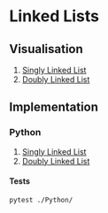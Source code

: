 # Linked Lists

## Visualisation

1. [Singly Linked List](https://pythontutor.com/visualize.html#code=class%20Node%28object%29%3A%0A%20%20%20%20%0A%20%20%20%20def%20__init__%28self,%20value%29%3A%0A%20%20%20%20%20%20%20%20self.value%20%3D%20value%0A%20%20%20%20%20%20%20%20self.next%20%3D%20None%0A%20%20%20%20%20%20%0A%0Aclass%20SinglyLinkedList%28object%29%3A%0A%20%20%20%20%0A%20%20%20%20def%20__init__%28self%29%3A%0A%20%20%20%20%20%20%20%20self.head%20%3D%20None%0A%0A%20%20%20%20def%20push_front%28self,%20value%29%3A%0A%20%20%20%20%20%20%20%20node%20%3D%20Node%28value%29%0A%20%20%20%20%20%20%20%20node.next%20%3D%20self.head%0A%20%20%20%20%20%20%20%20self.head%20%3D%20node%0A%20%20%20%20%20%20%20%20%0A%20%20%20%20def%20top_front%28self%29%3A%0A%20%20%20%20%20%20%20%20if%20self.head%3A%0A%20%20%20%20%20%20%20%20%20%20%20%20return%20self.head.value%0A%20%20%20%20%0A%20%20%20%20def%20pop_front%28self%29%3A%0A%20%20%20%20%20%20%20%20if%20self.head%3A%0A%20%20%20%20%20%20%20%20%20%20%20%20node%20%3D%20self.head.next%0A%20%20%20%20%20%20%20%20%20%20%20%20del%20self.head%0A%20%20%20%20%20%20%20%20%20%20%20%20self.head%20%3D%20node%0A%0A%20%20%20%20def%20push_back%28self,%20value%29%3A%0A%20%20%20%20%20%20%20%20if%20self.head%3A%0A%20%20%20%20%20%20%20%20%20%20%20%20node%20%3D%20self.head%0A%20%20%20%20%20%20%20%20%20%20%20%20while%20node.next%3A%0A%20%20%20%20%20%20%20%20%20%20%20%20%20%20%20%20node%20%3D%20node.next%0A%20%20%20%20%20%20%20%20%20%20%20%20node.next%20%3D%20Node%28value%29%0A%20%20%20%20%20%20%20%20else%3A%0A%20%20%20%20%20%20%20%20%20%20%20%20self.head%20%3D%20Node%28value%29%0A%20%20%20%20%0A%20%20%20%20def%20top_back%28self%29%3A%0A%20%20%20%20%20%20%20%20if%20self.head%3A%0A%20%20%20%20%20%20%20%20%20%20%20%20node%20%3D%20self.head%0A%20%20%20%20%20%20%20%20%20%20%20%20while%20node.next%3A%0A%20%20%20%20%20%20%20%20%20%20%20%20%20%20%20%20node%20%3D%20node.next%0A%0A%20%20%20%20%20%20%20%20%20%20%20%20return%20node.value%0A%0A%20%20%20%20def%20pop_back%28self%29%3A%0A%20%20%20%20%20%20%20%20if%20self.head%3A%0A%20%20%20%20%20%20%20%20%20%20%20%20if%20not%20self.head.next%3A%0A%20%20%20%20%20%20%20%20%20%20%20%20%20%20%20%20del%20self.head%0A%20%20%20%20%20%20%20%20%20%20%20%20%20%20%20%20self.head%20%3D%20None%0A%20%20%20%20%20%20%20%20%20%20%20%20else%3A%0A%20%20%20%20%20%20%20%20%20%20%20%20%20%20%20%20node%20%3D%20self.head%0A%20%20%20%20%20%20%20%20%20%20%20%20%20%20%20%20while%20node.next.next%3A%0A%20%20%20%20%20%20%20%20%20%20%20%20%20%20%20%20%20%20%20%20node%20%3D%20node.next%0A%20%20%20%20%20%20%20%20%20%20%20%20%20%20%20%20del%20node.next%0A%20%20%20%20%20%20%20%20%20%20%20%20%20%20%20%20node.next%20%3D%20None%0A%0A%20%20%20%20def%20find%28self,%20value%29%3A%0A%20%20%20%20%20%20%20%20node%20%3D%20self.head%0A%20%20%20%20%20%20%20%20while%20node%3A%0A%20%20%20%20%20%20%20%20%20%20%20%20if%20node.value%20%3D%3D%20value%3A%0A%20%20%20%20%20%20%20%20%20%20%20%20%20%20%20%20return%20True%0A%0A%20%20%20%20%20%20%20%20%20%20%20%20node%20%3D%20node.next%0A%20%20%20%20%20%20%20%20return%20False%0A%20%20%20%20%0A%20%20%20%20def%20erase%28self,%20value%29%3A%0A%20%20%20%20%20%20%20%20node%20%3D%20self.head%0A%20%20%20%20%20%20%20%20prev%20%3D%20None%0A%20%20%20%20%20%20%20%20while%20node%3A%0A%20%20%20%20%20%20%20%20%20%20%20%20if%20node.value%20%3D%3D%20value%3A%0A%20%20%20%20%20%20%20%20%20%20%20%20%20%20%20%20if%20prev%3A%0A%20%20%20%20%20%20%20%20%20%20%20%20%20%20%20%20%20%20%20%20prev.next%20%3D%20node.next%0A%20%20%20%20%20%20%20%20%20%20%20%20%20%20%20%20else%3A%0A%20%20%20%20%20%20%20%20%20%20%20%20%20%20%20%20%20%20%20%20self.head%20%3D%20node.next%0A%20%20%20%20%20%20%20%20%20%20%20%20%20%20%20%20del%20node%0A%20%20%20%20%20%20%20%20%20%20%20%20%20%20%20%20break%0A%20%20%20%20%20%20%20%20%20%20%20%20prev%20%3D%20node%0A%20%20%20%20%20%20%20%20%20%20%20%20node%20%3D%20node.next%0A%0A%20%20%20%20def%20length%28self%29%3A%0A%20%20%20%20%20%20%20%20node%20%3D%20self.head%0A%20%20%20%20%20%20%20%20count%20%3D%200%0A%20%20%20%20%20%20%20%20while%20node%3A%0A%20%20%20%20%20%20%20%20%20%20%20%20count%20%2B%3D%201%0A%20%20%20%20%20%20%20%20%20%20%20%20node%20%3D%20node.next%0A%20%20%20%20%20%20%20%20return%20count%0A%0A%20%20%20%20def%20empty%28self%29%3A%0A%20%20%20%20%20%20%20%20return%20not%20self.head%0A%0A%23%20Comment%20and%20experiment%20with%20available%20operations%0Aobj%20%3D%20SinglyLinkedList%28%29%0Aobj.push_front%281%29%0Aobj.push_front%282%29%0Aobj.push_front%283%29%0Aobj.length%28%29%0Aobj.find%282%29%0Aobj.pop_front%28%29%0Aobj.pop_front%28%29%0Aobj.push_back%282%29%0Aobj.push_back%283%29%0Aobj.pop_back%28%29%0Aobj.pop_back%28%29%0A&cumulative=false&curInstr=0&heapPrimitives=nevernest&mode=display&origin=opt-frontend.js&py=3&rawInputLstJSON=%5B%5D&textReferences=false)
2. [Doubly Linked List](https://pythontutor.com/visualize.html#code=class%20Node%28object%29%3A%0A%0A%20%20%20%20def%20__init__%28self,%20value%29%3A%0A%20%20%20%20%20%20%20%20self.value%20%3D%20value%0A%20%20%20%20%20%20%20%20self.prev%20%3D%20None%0A%20%20%20%20%20%20%20%20self.next%20%3D%20None%0A%0A%0Aclass%20DoublyLinkedList%28object%29%3A%0A%0A%20%20%20%20def%20__init__%28self%29%3A%0A%20%20%20%20%20%20%20%20self.head%20%3D%20None%0A%0A%20%20%20%20def%20push_front%28self,%20value%29%3A%0A%20%20%20%20%20%20%20%20node%20%3D%20Node%28value%29%0A%20%20%20%20%20%20%20%20if%20self.head%3A%0A%20%20%20%20%20%20%20%20%20%20%20%20node.next%20%3D%20self.head%0A%20%20%20%20%20%20%20%20%20%20%20%20self.head.prev%20%3D%20node%0A%20%20%20%20%20%20%20%20self.head%20%3D%20node%0A%0A%20%20%20%20def%20top_front%28self%29%3A%0A%20%20%20%20%20%20%20%20if%20self.head%3A%0A%20%20%20%20%20%20%20%20%20%20%20%20return%20self.head.value%0A%0A%20%20%20%20def%20pop_front%28self%29%3A%0A%20%20%20%20%20%20%20%20if%20self.head%3A%0A%20%20%20%20%20%20%20%20%20%20%20%20node%20%3D%20self.head.next%0A%20%20%20%20%20%20%20%20%20%20%20%20if%20node%3A%0A%20%20%20%20%20%20%20%20%20%20%20%20%20%20%20%20node.prev%20%3D%20None%0A%20%20%20%20%20%20%20%20%20%20%20%20del%20self.head%0A%20%20%20%20%20%20%20%20%20%20%20%20self.head%20%3D%20node%0A%0A%20%20%20%20def%20push_back%28self,%20value%29%3A%0A%20%20%20%20%20%20%20%20if%20self.head%3A%0A%20%20%20%20%20%20%20%20%20%20%20%20node%20%3D%20self.head%0A%20%20%20%20%20%20%20%20%20%20%20%20while%20node.next%3A%0A%20%20%20%20%20%20%20%20%20%20%20%20%20%20%20%20node%20%3D%20node.next%0A%20%20%20%20%20%20%20%20%20%20%20%20node.next%20%3D%20Node%28value%29%0A%20%20%20%20%20%20%20%20%20%20%20%20node.next.prev%20%3D%20node%0A%20%20%20%20%20%20%20%20else%3A%0A%20%20%20%20%20%20%20%20%20%20%20%20self.head%20%3D%20Node%28value%29%0A%0A%20%20%20%20def%20top_back%28self%29%3A%0A%20%20%20%20%20%20%20%20if%20self.head%3A%0A%20%20%20%20%20%20%20%20%20%20%20%20node%20%3D%20self.head%0A%20%20%20%20%20%20%20%20%20%20%20%20while%20node.next%3A%0A%20%20%20%20%20%20%20%20%20%20%20%20%20%20%20%20node%20%3D%20node.next%0A%20%20%20%20%20%20%20%20%20%20%20%20return%20node.value%0A%0A%20%20%20%20def%20pop_back%28self%29%3A%0A%20%20%20%20%20%20%20%20if%20self.head%3A%0A%20%20%20%20%20%20%20%20%20%20%20%20if%20not%20self.head.next%3A%0A%20%20%20%20%20%20%20%20%20%20%20%20%20%20%20%20del%20self.head%0A%20%20%20%20%20%20%20%20%20%20%20%20%20%20%20%20self.head%20%3D%20None%0A%20%20%20%20%20%20%20%20%20%20%20%20else%3A%0A%20%20%20%20%20%20%20%20%20%20%20%20%20%20%20%20node%20%3D%20self.head%0A%20%20%20%20%20%20%20%20%20%20%20%20%20%20%20%20while%20node.next.next%3A%0A%20%20%20%20%20%20%20%20%20%20%20%20%20%20%20%20%20%20%20%20node%20%3D%20node.next%0A%20%20%20%20%20%20%20%20%20%20%20%20%20%20%20%20del%20node.next%0A%20%20%20%20%20%20%20%20%20%20%20%20%20%20%20%20node.next%20%3D%20None%0A%0A%20%20%20%20def%20find%28self,%20value%29%3A%0A%20%20%20%20%20%20%20%20node%20%3D%20self.head%0A%20%20%20%20%20%20%20%20while%20node%3A%0A%20%20%20%20%20%20%20%20%20%20%20%20if%20node.value%20%3D%3D%20value%3A%0A%20%20%20%20%20%20%20%20%20%20%20%20%20%20%20%20return%20True%0A%20%20%20%20%20%20%20%20%20%20%20%20node%20%3D%20node.next%0A%0A%20%20%20%20%20%20%20%20return%20False%0A%0A%20%20%20%20def%20erase%28self,%20value%29%3A%0A%20%20%20%20%20%20%20%20node%20%3D%20self.head%0A%20%20%20%20%20%20%20%20while%20node%3A%0A%20%20%20%20%20%20%20%20%20%20%20%20if%20node.value%20%3D%3D%20value%3A%0A%20%20%20%20%20%20%20%20%20%20%20%20%20%20%20%20if%20node.prev%3A%0A%20%20%20%20%20%20%20%20%20%20%20%20%20%20%20%20%20%20%20%20node.prev.next%20%3D%20None%0A%20%20%20%20%20%20%20%20%20%20%20%20%20%20%20%20%20%20%20%20if%20node.next%3A%0A%20%20%20%20%20%20%20%20%20%20%20%20%20%20%20%20%20%20%20%20%20%20%20%20node.prev.next%20%3D%20node.next%0A%20%20%20%20%20%20%20%20%20%20%20%20%20%20%20%20%20%20%20%20%20%20%20%20node.next.prev%20%3D%20node.prev%0A%20%20%20%20%20%20%20%20%20%20%20%20%20%20%20%20else%3A%0A%20%20%20%20%20%20%20%20%20%20%20%20%20%20%20%20%20%20%20%20self.head%20%3D%20None%0A%20%20%20%20%20%20%20%20%20%20%20%20%20%20%20%20%20%20%20%20if%20node.next%3A%0A%20%20%20%20%20%20%20%20%20%20%20%20%20%20%20%20%20%20%20%20%20%20%20%20self.head%20%3D%20node.next%0A%20%20%20%20%20%20%20%20%20%20%20%20%20%20%20%20%20%20%20%20%20%20%20%20self.head.prev%20%3D%20None%0A%20%20%20%20%20%20%20%20%20%20%20%20%20%20%20%20del%20node%0A%20%20%20%20%20%20%20%20%20%20%20%20%20%20%20%20break%0A%20%20%20%20%20%20%20%20%20%20%20%20node%20%3D%20node.next%0A%0A%20%20%20%20def%20length%28self%29%3A%0A%20%20%20%20%20%20%20%20node%20%3D%20self.head%0A%20%20%20%20%20%20%20%20count%20%3D%200%0A%20%20%20%20%20%20%20%20while%20node%3A%0A%20%20%20%20%20%20%20%20%20%20%20%20count%20%2B%3D%201%0A%20%20%20%20%20%20%20%20%20%20%20%20node%20%3D%20node.next%0A%20%20%20%20%20%20%20%20return%20count%0A%0A%20%20%20%20def%20empty%28self%29%3A%0A%20%20%20%20%20%20%20%20return%20not%20self.head%0A%0Aobj%20%3D%20DoublyLinkedList%28%29%0Aobj.push_front%281%29%0Aobj.push_front%282%29%0Aobj.push_front%283%29%0Aobj.length%28%29%0Aobj.find%282%29%0Aobj.pop_front%28%29%0Aobj.pop_front%28%29%0Aobj.push_back%282%29%0Aobj.push_back%283%29%0Aobj.pop_back%28%29%0Aobj.pop_back%28%29&cumulative=false&curInstr=0&heapPrimitives=nevernest&mode=display&origin=opt-frontend.js&py=3&rawInputLstJSON=%5B%5D&textReferences=false)

## Implementation

### Python

1. [Singly Linked List](https://github.com/rszamszur/google-interview-preparation/blob/master/2.Data_Structures/2.Linked_Lists/Python/singly.py)
2. [Doubly Linked List](https://github.com/rszamszur/google-interview-preparation/blob/master/2.Data_Structures/2.Linked_Lists/Python/doubly.py)

#### Tests

```shell
pytest ./Python/
```